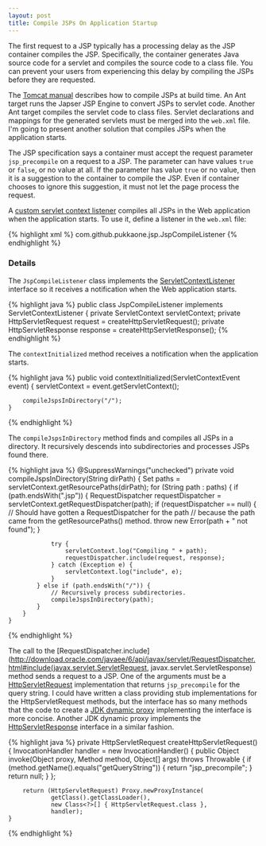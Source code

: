 ```yaml
---
layout: post
title: Compile JSPs On Application Startup
---
```


The first request to a JSP typically has a processing delay as the JSP
container compiles the JSP.  Specifically, the container generates Java source
code for a servlet and compiles the source code to a class file.  You can
prevent your users from experiencing this delay by compiling the JSPs before
they are requested.

The [Tomcat manual](http://tomcat.apache.org/tomcat-6.0-doc/jasper-howto.html#Web_Application_Compilation)
describes how to compile JSPs at build time.  An Ant target runs the Japser JSP
Engine to convert JSPs to servlet code.  Another Ant target compiles the
servlet code to class files.  Servlet declarations and mappings for the
generated servlets must be merged into the `web.xml` file.  I'm going to
present another solution that compiles JSPs when the application starts.

The JSP specification says a container must accept the request parameter
`jsp_precompile` on a request to a JSP.  The parameter can have values `true`
or `false`, or no value at all.  If the parameter has value `true` or no value,
then it is a suggestion to the container to compile the JSP.  Even if container
chooses to ignore this suggestion, it must not let the page process the
request.

A
[custom servlet context listener](http://github.com/pukkaone/webappenhance/blob/master/src/com/github/pukkaone/jsp/JspCompileListener.java)
compiles all JSPs in the Web application when the application starts.  To use
it, define a listener in the `web.xml` file:

{% highlight xml %}
<listener>
  <listener-class>com.github.pukkaone.jsp.JspCompileListener</listener-class>
</listener> 
{% endhighlight %}


### Details

The `JspCompileListener` class implements the
[ServletContextListener](http://download.oracle.com/javaee/6/api/javax/servlet/ServletContextListener.html)
interface so it receives a notification when the Web application starts.

{% highlight java %}
public class JspCompileListener implements ServletContextListener {
    private ServletContext servletContext;
    private HttpServletRequest request = createHttpServletRequest();
    private HttpServletResponse response = createHttpServletResponse();
{% endhighlight %}

The `contextInitialized` method receives a notification when the application
starts.

{% highlight java %}
    public void contextInitialized(ServletContextEvent event) {
        servletContext = event.getServletContext();
        
        compileJspsInDirectory("/");
    }
{% endhighlight %}

The `compileJspsInDirectory` method finds and compiles all JSPs in a directory.
It recursively descends into subdirectories and processes JSPs found there.

{% highlight java %}
    @SuppressWarnings("unchecked")
    private void compileJspsInDirectory(String dirPath) {
        Set<String> paths = servletContext.getResourcePaths(dirPath);
        for (String path : paths) {
            if (path.endsWith(".jsp")) {
                RequestDispatcher requestDispatcher =
                        servletContext.getRequestDispatcher(path);
                if (requestDispatcher == null) {
                    // Should have gotten a RequestDispatcher for the path
                    // because the path came from the getResourcePaths() method.
                    throw new Error(path + " not found");
                }

                try {
                    servletContext.log("Compiling " + path);
                    requestDispatcher.include(request, response);
                } catch (Exception e) {
                    servletContext.log("include", e);
                }
            } else if (path.endsWith("/")) {
                // Recursively process subdirectories.
                compileJspsInDirectory(path);
            }
        }
    }
{% endhighlight %}

The call to the
[RequestDispatcher.include](http://download.oracle.com/javaee/6/api/javax/servlet/RequestDispatcher.html#include(javax.servlet.ServletRequest, javax.servlet.ServletResponse)
method sends a request to a JSP.  One of the arguments must be a
[HttpServletRequest](http://download.oracle.com/javaee/6/api/javax/servlet/http/HttpServletRequest.html)
implementation that returns `jsp_precompile` for the query string.  I could
have written a class providing stub implementations for the HttpServletRequest
methods, but the interface has so many methods that the code to create a
[JDK dynamic proxy](http://download.oracle.com/javase/6/docs/api/java/lang/reflect/Proxy.html)
implementing the interface is more concise.  Another JDK dynamic proxy
implements the
[HttpServletResponse](http://download.oracle.com/javaee/6/api/javax/servlet/http/HttpServletResponse.html)
interface in a similar fashion.

{% highlight java %}
    private HttpServletRequest createHttpServletRequest() {
        InvocationHandler handler = new InvocationHandler() {
            public Object invoke(Object proxy, Method method, Object[] args) throws Throwable {
                if (method.getName().equals("getQueryString")) {
                    return "jsp_precompile";
                }
                return null;
            }
        };
        
        return (HttpServletRequest) Proxy.newProxyInstance(
                getClass().getClassLoader(),
                new Class<?>[] { HttpServletRequest.class },
                handler);
    }
{% endhighlight %}
